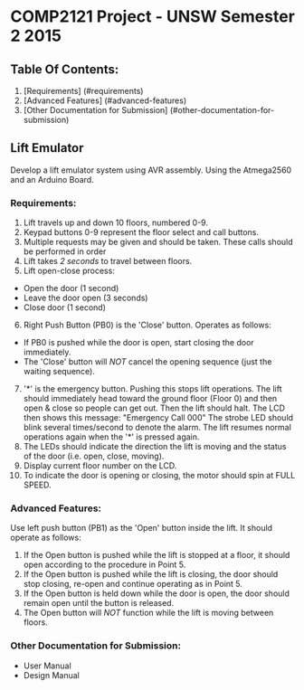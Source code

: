 # COMP2121 Project - UNSW Semester 2 2015

## Table Of Contents:
1. [Requirements] (#requirements)
2. [Advanced Features] (#advanced-features)
3. [Other Documentation for Submission] (#other-documentation-for-submission)

## Lift Emulator
Develop a lift emulator system using AVR assembly. Using the Atmega2560 and an
Arduino Board.

### Requirements:
1. Lift travels up and down 10 floors, numbered 0-9.
2. Keypad buttons 0-9 represent the floor select and call buttons.
3. Multiple requests may be given and should be taken. These calls should be
   performed in order
4. Lift takes *2 seconds* to travel between floors.
5. Lift open-close process:
  * Open the door (1 second)
  * Leave the door open (3 seconds)
  * Close door (1 second)
6. Right Push Button (PB0) is the 'Close' button. Operates as follows:
  * If PB0 is pushed while the door is open, start closing the door immediately.
  * The 'Close' button will *NOT* cancel the opening sequence (just the waiting sequence).
7. '\*' is the emergency button. Pushing this stops lift operations. The lift
  should immediately head toward the ground floor (Floor 0) and then open & close
  so people can get out. Then the lift should halt. The LCD then shows this
  message:
      "Emergency
       Call 000"
  The strobe LED should blink several times/second to denote the alarm.
  The lift resumes normal operations again when the '\*' is pressed again.
8. The LEDs should indicate the direction the lift is moving and the status
  of the door (i.e. open, close, moving).
9. Display current floor number on the LCD.
10. To indicate the door is opening or closing, the motor should spin at FULL
  SPEED.

### Advanced Features:
Use left push button (PB1) as the 'Open' button inside the lift. It should
operate as follows:
  1. If the Open button is pushed while the lift is stopped at a floor, it should
open according to the procedure in Point 5.
  2. If the Open button is pushed while the lift is closing, the door should stop
closing, re-open and continue operating as in Point 5.
  3. If the Open button is held down while the door is open, the door should
remain open until the button is released.
  4. The Open button will *NOT* function while the lift is moving between floors.

### Other Documentation for Submission:
* User Manual
* Design Manual

